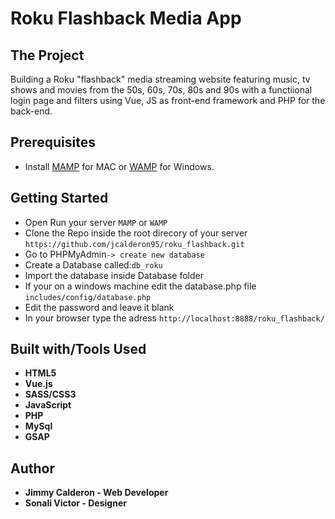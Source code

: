 # Roku Flashback Media App

## The Project
Building a Roku "flashback" media streaming website featuring music, tv shows and movies from the 50s, 60s, 70s, 80s and 90s with a functiional login page and filters using Vue, JS as front-end framework and PHP for the back-end.

## Prerequisites

* Install [MAMP](https://www.mamp.info/en/) for MAC or [WAMP](http://www.wampserver.com/en/) for Windows.


## Getting Started

* Open Run your server ```MAMP``` or ```WAMP```
* Clone the Repo inside the root direcory of your server ```https://github.com/jcalderon95/roku_flashback.git```
* Go to PHPMyAdmin```-> create new database```
* Create a Database called:```db_roku```
* Import the database inside Database folder
* If your on a windows machine edit the database.php file ```includes/config/database.php```
* Edit the password and leave it blank
* In your browser type the adress ```http://localhost:8888/roku_flashback/```


## Built with/Tools Used
* **HTML5**
* **Vue.js**
* **SASS/CSS3**
* **JavaScript**
* **PHP**
* **MySql**
* **GSAP**


## Author

* **Jimmy Calderon - Web Developer**
* **Sonali Victor - Designer**


